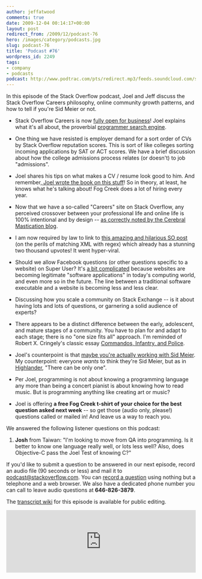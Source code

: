 ```yaml
---
author: jeffatwood
comments: true
date: 2009-12-04 00:14:17+00:00
layout: post
redirect_from: /2009/12/podcast-76
hero: /images/category/podcasts.jpg
slug: podcast-76
title: 'Podcast #76'
wordpress_id: 2249
tags:
- company
- podcasts
podcast: http://www.podtrac.com/pts/redirect.mp3/feeds.soundcloud.com/stream/14376733-stack-exchange-stack-overflow-podcast-1.mp3
---
```



In this episode of the Stack Overflow podcast, Joel and Jeff discuss the Stack Overflow Careers philosophy, online community growth patterns, and how to tell if you're Sid Meier or not.






  * Stack Overflow Careers is now [fully open for business](http://blog.stackoverflow.com/2009/12/careers-now-open-for-businesses/)! Joel explains what it's all about, the proverbial [programmer search engine](http://joelonsoftware.com/items/2009/12/02.html).   



  * One thing we have resisted is employer demand for a sort order of CVs by Stack Overflow reputation scores. This is sort of like colleges sorting incoming applications by SAT or ACT scores. We have a brief discussion about how the college admissions process relates (or doesn't) to job "admissions".


  * Joel shares his tips on what makes a CV / resume look good to him. And remember,[ Joel wrote the book on this stuff](http://rads.stackoverflow.com/amzn/click/1590598385)! So in theory, at least, he knows what he's talking about! Fog Creek does a lot of hiring every year.


  * Now that we have a so-called "Careers" site on Stack Overflow, any perceived crossover between your professional life and online life is 100% intentional and by design -- [as correctly noted by the Cerebral Mastication blog](http://www.cerebralmastication.com/?p=370).


  * I am now required by law to link to [this amazing and hilarious SO post](http://stackoverflow.com/questions/1732348/regex-match-open-tags-except-xhtml-self-contained-tags/1732454#1732454) (on the perils of matching XML with regex) which already has a stunning two thousand upvotes! It went hyper-viral.


  * Should we allow Facebook questions (or other questions specific to a website) on Super User? It's [a bit complicated](http://meta.stackoverflow.com/questions/30475/official-stance-on-facebook-questions-on-su) because websites are becoming legitimate "software applications" in today's computing world, and even more so in the future. The line between a traditional software executable and a website is becoming less and less clear.


  * Discussing how you scale a community on Stack Exchange -- is it about having lots and lots of questions, or garnering a solid audience of experts?


  * There appears to be a distinct difference between the early, adolescent, and mature stages of a community. You have to plan for and adapt to each stage; there is no "one size fits all" approach. I'm reminded of Robert X. Cringely's classic essay [Commandos, Infantry, and Police](http://www.codinghorror.com/blog/archives/000025.html).


  * Joel's counterpoint is that [maybe you're actually working with Sid Meier](http://www.gamasutra.com/php-bin/news_index.php?story=26064). My counterpoint: everyone _wants_ to think they're Sid Meier, but as in [Highlander](http://en.wikipedia.org/wiki/Highlander_%28film%29), "There can be only one".


  * Per Joel, programming is not about knowing a programming language any more than being a concert pianist is about knowing how to read music. But is programming anything like creating art or music?


  * Joel is offering **a free Fog Creek t-shirt of your choice for the best question asked next week** -- so get those (audio only, please!) questions called or mailed in! And leave us a way to reach you.




We answered the following listener questions on this podcast:






  1. **Josh** from Taiwan: "I'm looking to move from QA into programming. Is it better to know one language really well, or lots less well? Also, does Objective-C pass the Joel Test of knowing C?"  






If you'd like to submit a question to be answered in our next episode, record an audio file (90 seconds or less) and mail it to [podcast@stackoverflow.com](mailto:podcast@stackoverflow.com). You can [record a question](http://blog.stackoverflow.com/index.php/2008/05/recording-podcast-questions-using-your-telephone/) using nothing but a telephone and a web browser. We also have a dedicated phone number you can call to leave audio questions at **646-826-3879**.






The [transcript wiki](https://stackoverflow.fogbugz.com/default.asp?W29102) for this episode is available for public editing.

<iframe width="100%" height="166" scrolling="no" frameborder="no" src="https://w.soundcloud.com/player/?url=https%3A//api.soundcloud.com/tracks/14376733&amp;color=ff5500&amp;auto_play=false&amp;hide_related=false&amp;show_comments=true&amp;show_user=true&amp;show_reposts=false"></iframe>
